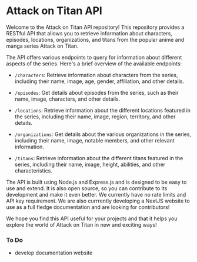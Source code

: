 # Attack on Titan API
Welcome to the Attack on Titan API repository! This repository provides a RESTful API that allows you to retrieve information about characters, episodes, locations, organizations, and titans from the popular anime and manga series Attack on Titan.

The API offers various endpoints to query for information about different aspects of the series. Here's a brief overview of the available endpoints:

- `/characters`: Retrieve information about characters from the series, including their name, image, age, gender, affiliation, and other details.

- `/episodes`: Get details about episodes from the series, such as their name, image, characters, and other details.

- `/locations`: Retrieve information about the different locations featured in the series, including their name, image, region, territory, and other details.

- `/organizations`: Get details about the various organizations in the series, including their name, image, notable members, and other relevant information.

- `/titans`: Retrieve information about the different titans featured in the series, including their name, image, height, abilities, and other characteristics.

The API is built using Node.js and Express.js and is designed to be easy to use and extend. It is also open source, so you can contribute to its development and make it even better. We currently have no rate limits and API key requirement. We are also currrently developing a NextJS website to use as a full fledge documentation and are looking for contributors!

We hope you find this API useful for your projects and that it helps you explore the world of Attack on Titan in new and exciting ways!

### To Do
- develop documentation website 
